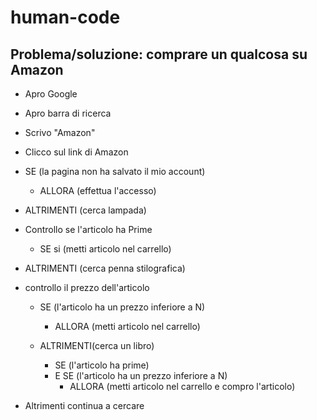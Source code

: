 # human-code

## Problema/soluzione: comprare un qualcosa su Amazon 

- Apro Google
- Apro barra di ricerca
- Scrivo "Amazon"
- Clicco sul link di Amazon

- SE (la pagina non ha salvato il mio account)
    - ALLORA (effettua l'accesso)
- ALTRIMENTI (cerca lampada)

- Controllo se l'articolo ha Prime
    - SE si (metti articolo nel carrello)

- ALTRIMENTI (cerca penna stilografica)

- controllo il prezzo dell'articolo
    - SE (l'articolo ha un prezzo inferiore a N)
        - ALLORA (metti articolo nel carrello)
    - ALTRIMENTI(cerca un libro)

        - SE (l'articolo ha prime)
         - E SE (l'articolo ha un prezzo inferiore a N)
            - ALLORA (metti articolo nel carrello e compro l'articolo)
- Altrimenti continua a cercare 
               


